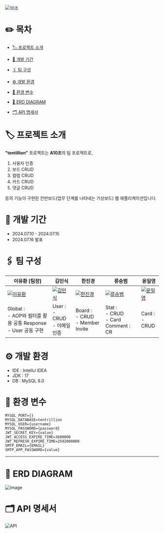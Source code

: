 ![10조](https://github.com/user-attachments/assets/14d64ce4-5dfb-46cb-873e-2b3b46bd15b3)

# ✏️ 목차
* [🏷️ 프로젝트 소개](#a)

* [📆 개발 기간](#b)

* [🖇️ 팀 구성](#c)

* [⚙️ 개발 환경](#d)

* [🔑 환경 변수](#e)

* [📑 ERD DIAGRAM](#f)

* [🗂️ API 명세서](#g)

<div id="a">
  
# 🏷️ 프로젝트 소개
**"tentillion"** 프로젝트는 **A10조**의 팀 프로젝트로, 
1. 사용자 인증
2. 보드 CRUD
3. 컬럼 CRUD
4. 카드 CRUD
5. 댓글 CRUD

등의 기능이 구현된 칸반보드(업무 단계를 나타내는 가상보드) 웹 애플리케이션입니다.

<div id="b">
  
# 📆 개발 기간
* 2024.07.10 - 2024.07.15
* 2024.07.16 발표

<div id="c">

# 🖇️ 팀 구성
| 이유환 [팀장]                         | 김민식                         | 한진경                         | 류승범                         | 윤일영                         |
|-------------------------------|-------------------------------|-------------------------------|-------------------------------|-------------------------------|
| [![이유환](https://github.com/Berithx.png)](https://github.com/Berithx) | [![김민식](https://github.com/minsik0.png)](https://github.com/minsik0) | [![한진경](https://github.com/jkhan94.png)](https://github.com/jkhan94) | [![류승범](https://github.com/W-llama.png)](https://github.com/W-llama) | [![윤일영](https://github.com/1004102.png)](https://github.com/1004102) |
|Global : <br> - AOP와 필터를 활용 공통 Response <br> - User 공동 구현|User : <br> - CRUD <br> - 이메일 인증|Board : <br> - CRUD <br> - Member Invite|Stat : <br> - CRUD <br> - Card Comment : CR|Card : <br> - CRUD

<div id="d">
 
# ⚙️ 개발 환경
* IDE : IntelliJ IDEA
* JDK : 17
* DB : MySQL 8.0

<div id="e">

# 🔑 환경 변수
```
MYSQL_PORT={}
MYSQL_DATABASE=tentrillion
MYSQL_USER={username}
MYSQL_PASSWORD={password}
JWT_SECRET_KEY={value}
JWT_ACCESS_EXPIRE_TIME=3600000
JWT_REFRESH_EXPIRE_TIME=2592000000
SMTP_EMAIL={EMAIL}
SMTP_APP_PASSWORD={value}
```
---

<div id="f">

# 📑 ERD DIAGRAM
![image](https://github.com/user-attachments/assets/7ac6f8cc-0d8b-4e05-a4d7-069c11b2ee95)

<div id="g">

# 🗂️ API 명세서
![API](https://github.com/user-attachments/assets/27804bba-520c-49fa-acfc-470aeb43940a)
